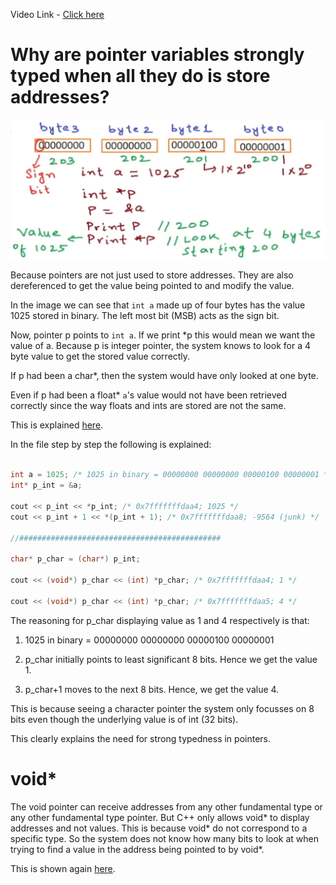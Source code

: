 Video Link - [Click here](https://youtu.be/zuegQmMdy8M?si=rtJyKhy0SmlCbt_r)

# Why are pointer variables strongly typed when all they do is store addresses?

![](/pointers_in_cpp/images/1_generic_ptr_type_vs_strongly_typed_ptr.png)

Because pointers are not just used to store addresses. They are also dereferenced to get the value being pointed to and modify the value. 

In the image we can see that ```int a``` made up of four bytes has the value 1025 stored in binary. The left most bit (MSB) acts as the sign bit. 

Now, pointer p points to ```int a```. If we print *p this would mean we want the value of a. Because p is integer pointer, the system knows to look for a 4 byte value to get the stored value correctly. 

If p had been a char*, then the system would have only looked at one byte. 

Even if p had been a float* ```a```'s value would not have been retrieved correctly since the way floats and ints are stored are not the same. 

This is explained [here](/pointers_in_cpp/code/2_strong_typing_pointers_and_void_pointer.cpp).

In the file step by step the following is explained: 

```cpp

int a = 1025; /* 1025 in binary = 00000000 00000000 00000100 00000001 */
int* p_int = &a;

cout << p_int << *p_int; /* 0x7fffffffdaa4; 1025 */
cout << p_int + 1 << *(p_int + 1); /* 0x7fffffffdaa8; -9564 (junk) */

//#############################################

char* p_char = (char*) p_int;

cout << (void*) p_char << (int) *p_char; /* 0x7fffffffdaa4; 1 */

cout << (void*) p_char << (int) *p_char; /* 0x7fffffffdaa5; 4 */

```

The reasoning for p_char displaying value as 1 and 4 respectively is that: 

1. 1025 in binary = 00000000 00000000 00000100 00000001

1. p_char initially points to least significant 8 bits. Hence we get the value 1. 

1. p_char+1 moves to the next 8 bits. Hence, we get the value 4. 

This is because seeing a character pointer the system only focusses on 8 bits even though the underlying value is of int (32 bits). 

This clearly explains the need for strong typedness in pointers. 

# void*

The void pointer can receive addresses from any other fundamental type or any other fundamental type pointer. But C++ only allows void* to display addresses and not values. This is because void* do not correspond to a specific type. So the system does not know how many bits to look at when trying to find a value in the address being pointed to by void*.

This is shown again [here](/pointers_in_cpp/code/2_strong_typing_pointers_and_void_pointer.cpp).